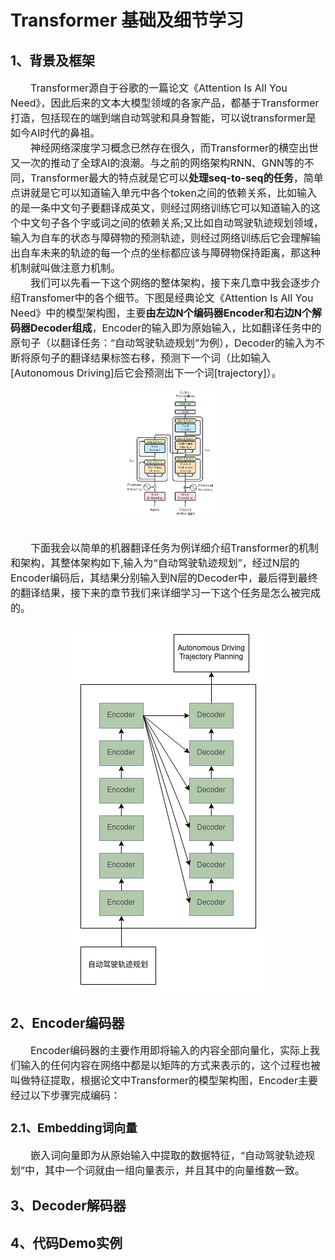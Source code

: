 # Transformer 基础及细节学习

## 1、背景及框架
<font size=3>

&emsp;&emsp;Transformer源自于谷歌的一篇论文《Attention Is All You Need》，因此后来的文本大模型领域的各家产品，都基于Transformer打造，包括现在的端到端自动驾驶和具身智能，可以说transformer是如今AI时代的鼻祖。  
&emsp;&emsp;神经网络深度学习概念已然存在很久，而Transformer的横空出世又一次的推动了全球AI的浪潮。与之前的网络架构RNN、GNN等的不同，Transformer最大的特点就是它可以**处理seq-to-seq的任务**，简单点讲就是它可以知道输入单元中各个token之间的依赖关系，比如输入的是一条中文句子要翻译成英文，则经过网络训练它可以知道输入的这个中文句子各个字或词之间的依赖关系;又比如自动驾驶轨迹规划领域，输入为自车的状态与障碍物的预测轨迹，则经过网络训练后它会理解输出自车未来的轨迹的每一个点的坐标都应该与障碍物保持距离，那这种机制就叫做注意力机制。  
&emsp;&emsp;我们可以先看一下这个网络的整体架构，接下来几章中我会逐步介绍Transfomer中的各个细节。下图是经典论文《Attention Is All You Need》中的模型架构图，主要**由左边N个编码器Encoder和右边N个解码器Decoder组成**，Encoder的输入即为原始输入，比如翻译任务中的原句子（以翻译任务：“自动驾驶轨迹规划”为例），Decoder的输入为不断将原句子的翻译结果标签右移，预测下一个词（比如输入[Autonomous Driving]后它会预测出下一个词[trajectory]）。

<div align="center">
  <img src="./images/transformer_source.png" alt="描述" style="display: block; margin: 0 auto;width: 30%; max-width: 500px;"/>
</div>&nbsp;

&emsp;&emsp;下面我会以简单的机器翻译任务为例详细介绍Transformer的机制和架构，其整体架构如下,输入为“自动驾驶轨迹规划”，经过N层的Encoder编码后，其结果分别输入到N层的Decoder中，最后得到最终的翻译结果，接下来的章节我们来详细学习一下这个任务是怎么被完成的。

<div align="center">
  <img src="./images/transformer_1.png" alt="描述" style="display: block; margin: 0 auto;"/>
</div>
</font>

## 2、Encoder编码器

<font size=3>

&emsp;&emsp;Encoder编码器的主要作用即将输入的内容全部向量化，实际上我们输入的任何内容在网络中都是以矩阵的方式来表示的，这个过程也被叫做特征提取，根据论文中Transformer的模型架构图，Encoder主要经过以下步骤完成编码：

### 2.1、Embedding词向量

&emsp;&emsp;嵌入词向量即为从原始输入中提取的数据特征，“自动驾驶轨迹规划”中，其中一个词就由一组向量表示，并且其中的向量维数一致。

</font>

## 3、Decoder解码器

## 4、代码Demo实例
